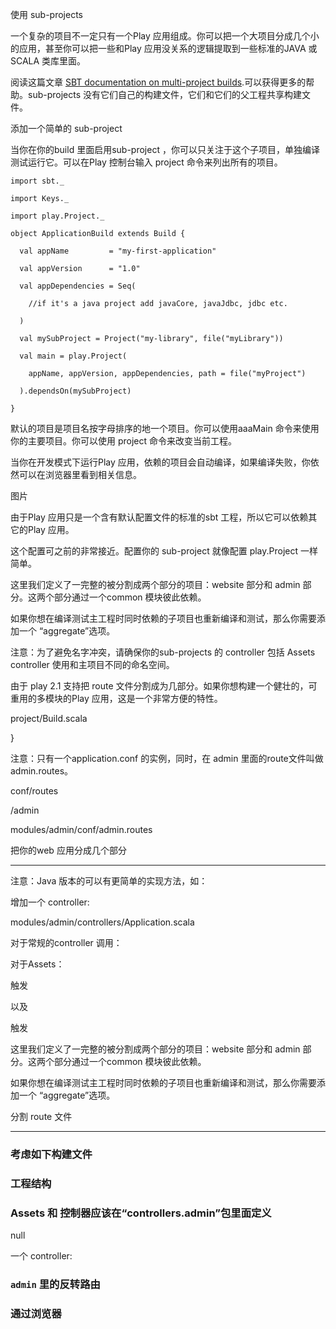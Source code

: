 使用 sub-projects 

一个复杂的项目不一定只有一个Play 应用组成。你可以把一个大项目分成几个小的应用，甚至你可以把一些和Play 应用没关系的逻辑提取到一些标准的JAVA 或SCALA 类库里面。

阅读这篇文章 [SBT documentation on multi-project builds](http://www.scala-sbt.org/release/docs/Getting-Started/Multi-Project).可以获得更多的帮助。sub-projects 没有它们自己的构建文件，它们和它们的父工程共享构建文件。

添加一个简单的 sub-project

当你在你的build 里面启用sub-project ，你可以只关注于这个子项目，单独编译测试运行它。可以在Play 控制台输入 project 命令来列出所有的项目。

    import sbt._

    import Keys._

    import play.Project._

    object ApplicationBuild extends Build {

      val appName         = "my-first-application"

      val appVersion      = "1.0"

      val appDependencies = Seq(

        //if it's a java project add javaCore, javaJdbc, jdbc etc.

      )

      val mySubProject = Project("my-library", file("myLibrary"))

      val main = play.Project(

        appName, appVersion, appDependencies, path = file("myProject")

      ).dependsOn(mySubProject)

    }

默认的项目是项目名按字母排序的地一个项目。你可以使用aaaMain 命令来使用你的主要项目。你可以使用 project 命令来改变当前工程。

当你在开发模式下运行Play 应用，依赖的项目会自动编译，如果编译失败，你依然可以在浏览器里看到相关信息。

图片

由于Play 应用只是一个含有默认配置文件的标准的sbt 工程，所以它可以依赖其它的Play 应用。

这个配置可之前的非常接近。配置你的 sub-project 就像配置 play.Project 一样简单。

这里我们定义了一完整的被分割成两个部分的项目：website 部分和 admin 部分。这两个部分通过一个common 模块彼此依赖。

如果你想在编译测试主工程时同时依赖的子项目也重新编译和测试，那么你需要添加一个 “aggregate”选项。

注意：为了避免名字冲突，请确保你的sub-projects 的 controller 包括 Assets controller 使用和主项目不同的命名空间。

由于 play 2.1 支持把 route 文件分割成为几部分。如果你想构建一个健壮的，可重用的多模块的Play 应用，这是一个非常方便的特性。

project/Build.scala

}

注意：只有一个application.conf 的实例，同时，在 admin 里面的route文件叫做 admin.routes。

conf/routes

/admin

modules/admin/conf/admin.routes

把你的web 应用分成几个部分 

------------------------------------------------- 

注意：Java 版本的可以有更简单的实现方法，如：

增加一个 controller:

modules/admin/controllers/Application.scala

对于常规的controller 调用：

对于Assets：

触发

以及

触发

这里我们定义了一完整的被分割成两个部分的项目：website 部分和 admin 部分。这两个部分通过一个common 模块彼此依赖。

如果你想在编译测试主工程时同时依赖的子项目也重新编译和测试，那么你需要添加一个 “aggregate”选项。

分割 route 文件

 ------------------------ 

### 考虑如下构建文件

### 工程结构

### Assets 和 控制器应该在“controllers.admin”包里面定义

null

一个 controller:

### `admin` 里的反转路由

### 通过浏览器


